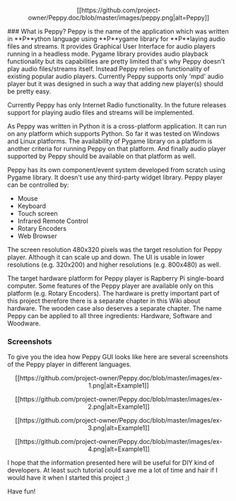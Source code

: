 <p align="center">
[[https://github.com/project-owner/Peppy.doc/blob/master/images/peppy.png|alt=Peppy]]
</p>
### What is Peppy?
Peppy is the name of the application which was written in **P**ython language using **P**ygame library for **P**laying audio files and streams. It provides Graphical User Interface for audio players running in a headless mode. Pygame library provides audio playback functionality but its capabilities are pretty limited that's why Peppy doesn't play audio files/streams itself. Instead Peppy relies on functionality of existing popular audio players. Currently Peppy supports only 'mpd' audio player but it was designed in such a way that adding new player(s) should be pretty easy.

Currently Peppy has only Internet Radio functionality. In the future releases support for playing audio files and streams will be implemented.

As Peppy was written in Python it is a cross-platform application. It can run on any platform which supports Python. So far it was tested on Windows and Linux platforms. The availability of Pygame library on a platform is another criteria for running Peppy on that platform. And finally audio player supported by Peppy should be available on that platform as well.

Peppy has its own component/event system developed from scratch using Pygame library. It doesn't use any third-party widget library. Peppy player can be controlled by:
* Mouse
* Keyboard
* Touch screen
* Infrared Remote Control
* Rotary Encoders
* Web Browser

The screen resolution 480x320 pixels was the target resolution for Peppy player. Although it can scale up and down. The UI is usable in lower resolutions (e.g. 320x200) and higher resolutions (e.g. 800x480) as well.

The target hardware platform for Peppy player is Rapberry Pi single-board computer. Some features of the Peppy player are available only on this platform (e.g. Rotary Encoders). The hardware is pretty important part of this project therefore there is a separate chapter in this Wiki about hardware. The wooden case also deserves a separate chapter. The name Peppy can be applied to all three ingredients: Hardware, Software and Woodware.

### Screenshots
To give you the idea how Peppy GUI looks like here are several screenshots of the Peppy player in different languages.
<p align="center">
[[https://github.com/project-owner/Peppy.doc/blob/master/images/ex-1.png|alt=Example1]]
</p>
<p align="center">
[[https://github.com/project-owner/Peppy.doc/blob/master/images/ex-2.png|alt=Example1]]
</p>
<p align="center">
[[https://github.com/project-owner/Peppy.doc/blob/master/images/ex-3.png|alt=Example1]]
</p>
<p align="center">
[[https://github.com/project-owner/Peppy.doc/blob/master/images/ex-4.png|alt=Example1]]
</p>

I hope that the information presented here will be useful for DIY kind of developers. At least such tutorial could save me a lot of time and hair if I would have it when I started this project ;)

Have fun!
